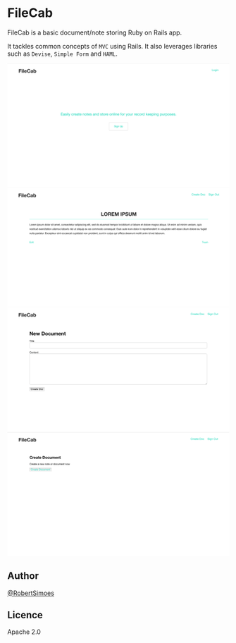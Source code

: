 # FileCab

FileCab is a basic document/note storing Ruby on Rails app.

It tackles common concepts of `MVC` using Rails. It also leverages libraries such as `Devise`, `Simple Form` and `HAML`. 

![Landing](./screen_shot_landing.png)
![Landing](./screen_shot_show.png)
![Landing](./screen_shot_new.png)
![Landing](./screen_shot_document.png)

## Author

[@RobertSimoes](www.robertsimoes.com)

## Licence

Apache 2.0
